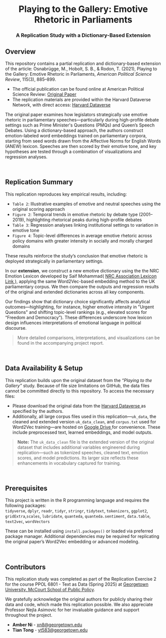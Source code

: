 <h1 align="center"> Playing to the Gallery: Emotive Rhetoric in Parliaments </h1>
<h3 align="center"> A Replication Study with a Dictionary-Based Extension </h3>  


<!-- Project Introduction -->
<h2 id="data"> Overview</h2>

This repository contains a partial replication and dictionary-based extension of the article:
Osnabrügge, M., Hobolt, S. B., & Rodon, T. (2021), Playing to the Gallery: Emotive Rhetoric in Parliaments, *American Political Science Review*, 115(3), 885–899. 
- The official publication can be found online at American Political Science Review:
<a href="https://www.cambridge.org/core/journals/american-political-science-review/article/playing-to-the-gallery-emotive-rhetoric-in-parliaments/2A47C797136261391DA27F3A16F64886
">
      Original Paper
    </a>
- The replication materials are provided within the Harvard Dataverse Network, with direct access: <a href="https://dataverse.harvard.edu/dataset.xhtml?persistentId=doi:10.7910/DVN/QDTLYV" target="_blank">
      Harvard Dataverse
    </a>


The original paper examines how legislators strategically use emotive rhetoric in parliamentary speeches—particularly during high-profile debate settings such as Prime Minister's Questions (PMQs) and Queen’s Speech Debates. Using a dictionary-based approach, the authors construct emotion-labeled word embeddings trained on parliamentary corpora, starting from seed words drawn from the Affective Norms for English Words (ANEW) lexicon. Speeches are then scored by their emotive tone, and key hypotheses are tested through a combination of visualizations and regression analyses.

<br>


<!-- Project Replication -->
<h2 id="data"> Replication Summary</h2>

This replication reproduces key empirical results, including:
- `Table 2`: Illustrative examples of emotive and neutral speeches using the original scoring approach
- `Figure 2`: Temporal trends in emotive rhetoric by debate type (2001–2019), highlighting rhetorical peaks during high-profile debates
- `Table 3`: Regression analyses linking institutional settings to variation in emotive tone
- `Figure 4`: Topic-level differences in average emotive rhetoric across policy domains with greater intensity in socially and morally charged domains

These results reinforce the study’s conclusion that emotive rhetoric is deployed strategically in parliamentary settings.


In our **extension**, we construct a new emotive dictionary using the the NRC Emotion Lexicon developed by Saif Mohammad( <a href= "https://saifmohammad.com/WebPages/NRC-Emotion-Lexicon.htm"> NRC Association Lexicon Link </a>), applying the same Word2Vec-based embedding method to the UK parliamentary corpus. We then compare the outputs and regression results of the original and extended dictionaries across all key components.

Our findings show that dictionary choice significantly affects analytical outcomes—highlighting, for instance, higher emotive intensity in "Urgent Questions" and shifting topic-level rankings (e.g., elevated scores for “Freedom and Democracy”). These differences underscore how lexicon design influences interpretations of emotional language in political discourse. 
> More detailed comparisons, interpretations, and visualizations can be found in the accompanying project report.

<br>

<!-- Data Availability & Setup -->
<h2 id="data"> Data Availability & Setup</h2>

This replication builds upon the original dataset from the *“Playing to the Gallery”* study. Because of file size limitations on GitHub, the data files cannot be committed directly to this repository. To access the necessary files:

* Please download the original data from the <a href="https://dataverse.harvard.edu/dataset.xhtml?persistentId=doi:10.7910/DVN/QDTLYV" target="_blank">
      Harvard Dataverse
    </a>
  as specified by the authors.
* Additionally, all large corpus files used in this replication—<code>uk_data</code>, the cleaned and extended version <code>uk_data_clean</code>, and <code>corpus.txt</code> used for Word2Vec training—are hosted on     <a href="https://drive.google.com/drive/folders/1l8mttWYBo1k-GKExBtYCS9ogwWZ5ZTyF?dmr=1&ec=wgc-drive-hero-goto" target="_blank">
      Google Drive
    </a>
 for convenience. These include preprocessed text, learned embeddings, and model outputs.

> **Note:** The `uk_data_clean` file is the extended version of the original dataset that includes additional variables engineered during replication—such as tokenized speeches, cleaned text, emotion scores, and model predictions. Its larger size reflects these enhancements in vocabulary captured for training.

<br>

<!-- PREREQUISITES -->
<h2 id="prerequisites">Prerequisites</h2>

This project is written in the R programming language and requires the following packages:<br>
`tidyverse`, `dplyr`, `readr`, `tidyr`, `stringr`, `tidytext`, `tokenizers`, `ggplot2`, `gridExtra`,`scales`, `lubridate`, `quanteda`, `quanteda.sentiment`, `data.table`, `text2vec`, `wordVectors`

These can be installed using `install.packages()` or loaded via preferred package manager. Additional dependencies may be required for replicating the original paper’s Word2Vec embedding or advanced modeling.


<br>



<!-- CONTRIBUTORS -->
<h2 id="contributors">Contributors</h2>

<p>
This replication study was completed as part of the Replication Exercise 2 for 
the course PPOL 6801 - Text as Data (Spring 2025) at 
<a href="https://mccourt.georgetown.edu/">Georgetown University, McCourt School of Public Policy</a>.
</p>

We gratefully acknowledge the original authors for publicly sharing their data and code, which made this replication possible. We also appreciate Professor Nejla Asimovic for her invaluable guidance and support throughout the project.

<ul>
  <li><strong>Amber Ni</strong> - <a href="mailto:xn8@georgetown.edu">xn8@georgetown.edu</a></li>
  <li><strong>Tian Tong</strong> - <a href="mailto:yt583@georgetown.edu">yt583@georgetown.edu</a></li>
</ul>

